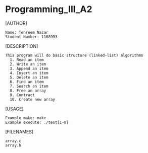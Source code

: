 # Programming_III_A2

[AUTHOR]

    Name: Tehreem Nazar
    Student Number: 1108993

[DESCRIPTION]

    This program will do basic structure (linked-list) algorithms
      1. Read an item
      2. Write an item
      3. Append an item
      4. Insert an item
      5. Delete an item
      6. Find an item
      7. Search an item
      8. Free an array
      9. Contract
      10. Create new array

[USAGE]

    Example make: make
    Example execute: ./test[1-8]

[FILENAMES]

    array.c
    array.h
    


